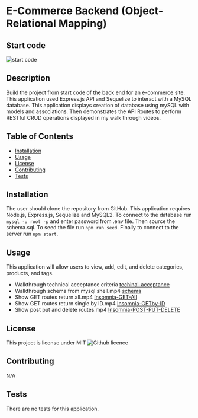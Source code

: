 # E-Commerce Backend (Object-Relational Mapping)
## Start code
![start code](https://github.com/coding-boot-camp/fantastic-umbrella.git)

## Description 
Build the project from start code of the back end for an e-commerce site. This application used Express.js API and Sequelize to interact with a MySQL database. This application displays creation of database using mySQL with models and associations. Then demonstrates the API Routes to perform RESTful CRUD operations displayed in my walk through videos.

## Table of Contents
  - [Installation](#installation)
  - [Usage](#usage)
  - [License](#license)
  - [Contributing](#contributing)
  - [Tests](#tests)

## Installation 
The user should clone the repository from GitHub. This application requires Node.js, Express.js, Sequelize and MySQL2. To connect to the database run `mysql -u root -p` and enter password from .env file. Then source the schema.sql. To seed the file run `npm run seed`. Finally to connect to the server run `npm start`. 

## Usage 
This application will allow users to view, add, edit, and delete categories, products, and tags.

* Walkthrough technical acceptance criteria [techinal-acceptance](https://user-images.githubusercontent.com/69065671/155873577-e7ede8f8-267a-45d6-b98c-0f0047df7859.mp4)
* Walkthrough schema from mysql shell.mp4 [schema](https://user-images.githubusercontent.com/69065671/155873580-0fcfa6e8-bfb5-4aa6-a07c-c6e7fe24ad8f.mp4)
* Show GET routes return all.mp4 [Insomnia-GET-All](https://user-images.githubusercontent.com/69065671/155873583-ee82c302-f4bb-4d68-820b-4b8892a897ba.mp4)
* Show GET routes return single by ID.mp4 [Insomnia-GETby-ID](https://user-images.githubusercontent.com/69065671/155873582-54401211-528e-4a4e-aca1-93f98593b5ea.mp4)
* Show post put and delete routes.mp4 [Insomnia-POST-PUT-DELETE](https://user-images.githubusercontent.com/69065671/155873580-0fcfa6e8-bfb5-4aa6-a07c-c6e7fe24ad8f.mp4)

## License 
This project is license under MIT
![Github licence](http://img.shields.io/badge/license-MIT-blue.svg)

## Contributing 
N/A
## Tests
There are no tests for this application. 
